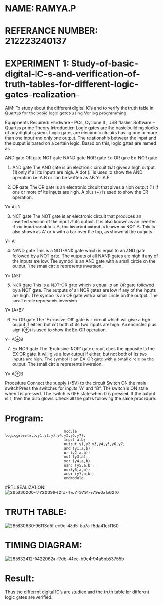 # NAME: RAMYA.P
# REFERANCE NUMBER: 212223240137
# EXPERIMENT 1: Study-of-basic-digital-IC-s-and-verification-of-truth-tables-for-different-logic-gates-realization-
 AIM:
To study about the different digital IC’s and to verify the truth table in Quartus for the basic logic gates using Verilog programming.

Equipments Required:
Hardware – PCs, Cyclone II , USB flasher
Software – Quartus prime
Theory
Introduction
Logic gates are the basic building blocks of any digital system. Logic gates are electronic circuits having one or more than one input and only one output. The relationship between the input and the output is based on a certain logic. Based on this, logic gates are named as

AND gate
OR gate
NOT gate
NAND gate
NOR gate
Ex-OR gate
Ex-NOR gate
1) AND gate
The AND gate is an electronic circuit that gives a high output (1) only if all its inputs are high. A dot (.) is used to show the AND operation i.e. A.B or can be written as AB
Y= A.B

2) OR gate
The OR gate is an electronic circuit that gives a high output (1) if one or more of its inputs are high. A plus (+) is used to show the OR operation.

Y= A+B

3) NOT gate
The NOT gate is an electronic circuit that produces an inverted version of the input at its output. It is also known as an inverter. If the input variable is A, the inverted output is known as NOT A. This is also shown as A' or A with a bar over the top, as shown at the outputs.

Y= A'

4) NAND gate
This is a NOT-AND gate which is equal to an AND gate followed by a NOT gate. The outputs of all NAND gates are high if any of the inputs are low. The symbol is an AND gate with a small circle on the output. The small circle represents inversion.

Y= (AB)’

5) NOR gate
This is a NOT-OR gate which is equal to an OR gate followed by a NOT gate. The outputs of all NOR gates are low if any of the inputs are high. The symbol is an OR gate with a small circle on the output. The small circle represents inversion.

Y= (A+B)’

6) Ex-OR gate
The 'Exclusive-OR' gate is a circuit which will give a high output if either, but not both of its two inputs are high. An encircled plus sign (⊕) is used to show the Ex-OR operation.

Y= A⊕B

7) Ex-NOR gate
The 'Exclusive-NOR' gate circuit does the opposite to the EX-OR gate. It will give a low output if either, but not both of its two inputs are high. The symbol is an EX-OR gate with a small circle on the output. The small circle represents inversion.

Y= A⊕B

Procedure
Connect the supply (+5V) to the circuit
Switch ON the main switch
Press the switches for inputs “A” and “B”. The switch is ON state when 1 is pressed. The switch is OFF state when 0 is pressed.
If the output is 1, then the bulb glows.
Check all the gates following the same procedure.
# Program:
                               module logicgates(a,b,y1,y2,y3,y4,y5,y6,y7);
                               input a,b;
                               output y1,y2,y3,y4,y5,y6,y7;
                               and (y1,a,b);
                               or (y2,a,b);
                               not (y3,a);
                               xor (y4,a,b);
                               nand (y5,a,b);
                               nor(y6,a,b);
                               xnor (y7,a,b);
                               endmodule

#RTL REALIZATION:
![285830260-f7726398-f2fd-47c7-9791-e79e0afa82f6](https://github.com/23014107/Study-of-basic-digital-IC-s-and-verification-of-truth-tables-for-different-logic-gates-realization-/assets/151625620/ec8bb577-8ac0-4629-ae4d-89197e78be73)

# TRUTH TABLE:


![285830630-96f13d5f-ec9c-48d5-ba7a-f5da41cbf160](https://github.com/23014107/Study-of-basic-digital-IC-s-and-verification-of-truth-tables-for-different-logic-gates-realization-/assets/151625620/013269e0-8db4-44b1-8366-6b710efd5a8a)


# TIMING DIAGRAM:


![285832412-0422062a-f7db-44ec-b9e4-94a5bb53755b](https://github.com/23014107/Study-of-basic-digital-IC-s-and-verification-of-truth-tables-for-different-logic-gates-realization-/assets/151625620/77a0bcd9-f427-4711-873f-c6c15b526034)



# Result:
Thus the different digital IC’s are studied and the truth table for different logic gates are verified.
